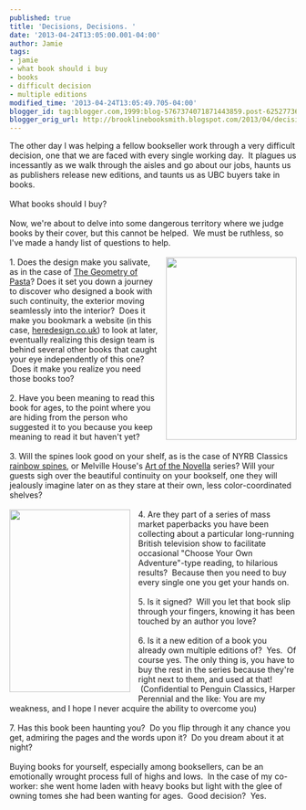 ```yaml
---
published: true
title: 'Decisions, Decisions. '
date: '2013-04-24T13:05:00.001-04:00'
author: Jamie
tags:
- jamie
- what book should i buy
- books
- difficult decision
- multiple editions
modified_time: '2013-04-24T13:05:49.705-04:00'
blogger_id: tag:blogger.com,1999:blog-5767374071871443859.post-6252773670416060979
blogger_orig_url: http://brooklinebooksmith.blogspot.com/2013/04/decisions-decisions.html
---
```


The other day I was helping a fellow bookseller work through a very difficult decision, one that we are faced with every single working day. &nbsp;It plagues us incessantly as we walk through the aisles and go about our jobs, haunts us as publishers release new editions, and taunts us as UBC buyers take in books. <br /><br />What books should I buy? <br /><br />Now, we're about to delve into some dangerous territory where we judge books by their cover, but this cannot be helped. &nbsp;We must be ruthless, so I've made a handy list of questions to help.<br /><br /><a href="http://images.indiebound.com/952/744/9781594744952.jpg" imageanchor="1" style="clear: right; float: right; margin-bottom: 1em; margin-left: 1em;"><img border="0" height="320" src="http://images.indiebound.com/952/744/9781594744952.jpg" width="229" /></a>1. Does the design make you salivate, as in the case of <a href="http://www.brooklinebooksmith-shop.com/book/9781594744952" target="_blank">The Geometry of Pasta</a>? Does it set you down a journey to discover who designed a book with such continuity, the exterior moving seamlessly into the interior? &nbsp;Does it make you bookmark a website (in this case,&nbsp;<a href="http://www.heredesign.co.uk/">heredesign.co.uk</a>) to look at later, eventually realizing this design team is behind several other books that caught your eye independently of this one? &nbsp;Does it make you realize you need those books too?<br /><br />2. Have you been meaning to read this book for ages, to the point where you are hiding from the person who suggested it to you because you keep meaning to read it but haven't yet?<br /><br />3. Will the spines look good on your shelf, as is the case of NYRB Classics <a href="http://instagram.com/p/YdbDFSSlrH/" target="_blank">rainbow spines</a>, or Melville House's <a href="http://www.mhpbooks.com/series/the-art-of-the-novella/" target="_blank">Art of the Novella</a> series? Will your guests sigh over the beautiful continuity on your bookself, one they will jealously imagine later on as they stare at their own, less color-coordinated shelves?<br /><br /><a href="http://images.indiebound.com/532/039/9780143039532.jpg" imageanchor="1" style="clear: left; float: left; margin-bottom: 1em; margin-right: 1em;"><img border="0" height="320" src="http://images.indiebound.com/532/039/9780143039532.jpg" width="212" /></a>4. Are they part of a series of mass market paperbacks you have been collecting about a particular long-running British television show to facilitate occasional "Choose Your Own Adventure"-type reading, to hilarious results? &nbsp;Because then you need to buy every single one you get your hands on. <br /><br />5. Is it signed? &nbsp;Will you let that book slip through your fingers, knowing it has been touched by an author you love? <br /><br />6. Is it a new edition of a book you already own multiple editions of? &nbsp;Yes. &nbsp;Of course yes. The only thing is, you have to buy the rest in the series because they're right next to them, and used at that! &nbsp;(Confidential to Penguin Classics, Harper Perennial and the like: You are my weakness, and I hope I never acquire the ability to overcome you)<br /><br />7. Has this book been haunting you? &nbsp;Do you flip through it any chance you get, admiring the pages and the words upon it? &nbsp;Do you dream about it at night?<br /><br />Buying books for yourself, especially among booksellers, can be an emotionally wrought process full of highs and lows. &nbsp;In the case of my co-worker: she went home laden with heavy books but light with the glee of owning tomes she had been wanting for ages. &nbsp;Good decision? &nbsp;Yes.